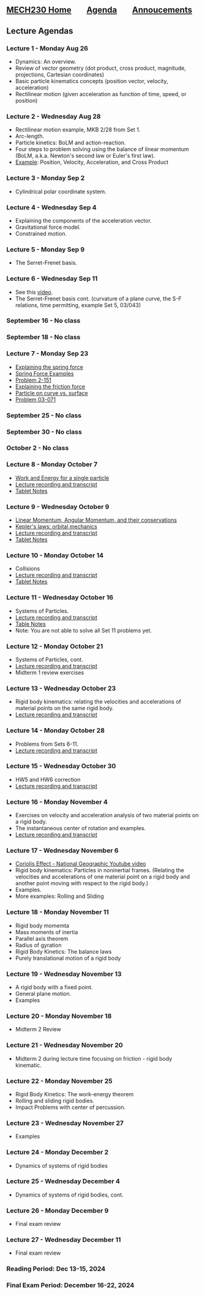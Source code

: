 [MECH230 Home](homepage.md)        [Agenda](lectures-agenda.md)        [Annoucements](announcements.md)
---

## Lecture Agendas

### Lecture 1 - Monday Aug 26
- Dynamics: An overview.
- Review of vector geometry (dot product, cross product, magnitude, projections, Cartesian coordinates)
- Basic particle kinematics concepts (position vector, velocity, acceleration)
- Rectilinear motion (given acceleration as function of time, speed, or position)

### Lecture 2 - Wednesday Aug 28
- Rectilinear motion example, MKB 2/28 from Set 1.
- Arc-length.
- Particle kinetics: BoLM and action-reaction.
- Four steps to problem solving using the balance of linear momentum (BoLM, a.k.a. Newton's second law or Euler's first law).
- [Example](notes/question_cross_product.pdf): Position, Velocity, Acceleration, and Cross Product

### Lecture 3 - Monday Sep 2
- Cylindrical polar coordinate system.

### Lecture 4 - Wednesday Sep 4
- Explaining the components of the acceleration vector.
- Gravitational force model.
- Constrained motion.

### Lecture 5 - Monday Sep 9
- The Serret-Frenet basis.

### Lecture 6 - Wednesday Sep 11
- See this [video](https://www.youtube.com/watch?v=0ACqRREH180).
- The Serret-Frenet basis cont. (curvature of a plane curve, the S-F relations, time permitting, example Set 5, 03/043)

### September 16 - No class

### September 18 - No class

### Lecture 7 - Monday Sep 23
- [Explaining the spring force](https://youtu.be/WtTDHW2JUVY)
- [Spring Force Examples](https://youtu.be/YiOZregJx9w)
- [Problem 2-151](https://youtu.be/Z8Un0esREyw)
- [Explaining the friction force](https://youtu.be/_fvCFtpL3c8)
- [Particle on curve vs. surface](https://youtu.be/XNdP7Nk850s)
- [Problem 03-071](https://youtu.be/RDFfE0tFTnk)

### September 25 - No class

### September 30 - No class

### October 2 - No class

### Lecture 8 - Monday October 7
- [Work and Energy for a single particle](notes/Power__Work_and_Energy.pdf)
- [Lecture recording and transcript](https://mailaub.sharepoint.com/sites/mech230-fall2024/Shared%20Documents/General/Recordings/MECH230%20Lectures-20241007_133419-Meeting%20Recording.mp4?web=1&referrer=Teams.TEAMS-ELECTRON&referrerScenario=MeetingChicletGetLink.view)
- [Tablet Notes](notes/Lecture-%20Work%20&%20Energy.pdf)

### Lecture 9 - Wednesday October 9
- [Linear Momentum, Angular Momentum, and their conservations](notes/Momenta_and_Impulses.pdf)
- [Kepler's laws: orbital mechanics](https://www.youtube.com/watch?v=pdst6HQkdrc)
- [Lecture recording and transcript](https://mailaub.sharepoint.com/sites/mech230-fall2024/_layouts/15/stream.aspx?id=%2Fsites%2Fmech230%2Dfall2024%2FShared%20Documents%2FGeneral%2FRecordings%2FMECH230%20Lectures%2D20241009%5F121610%2DMeeting%20Recording%2Emp4&referrer=StreamWebApp%2EWeb&referrerScenario=AddressBarCopied%2Eview%2Ee1d4bc2a%2D6924%2D4201%2D8942%2D9b8b09996c9d)
- [Tablet Notes](notes/Lecture%20-%20Linear%20and%20Angular%20Momenta.pdf)

### Lecture 10 - Monday October 14
- Collisions
- [Lecture recording and transcript](https://mailaub.sharepoint.com/:v:/r/sites/mech230-fall2024/Shared%20Documents/General/Recordings/MECH230%20Lectures-20241014_132411-Meeting%20Recording.mp4?csf=1&web=1&e=FOEKAt&nav=eyJyZWZlcnJhbEluZm8iOnsicmVmZXJyYWxBcHAiOiJTdHJlYW1XZWJBcHAiLCJyZWZlcnJhbFZpZXciOiJTaGFyZURpYWxvZy1MaW5rIiwicmVmZXJyYWxBcHBQbGF0Zm9ybSI6IldlYiIsInJlZmVycmFsTW9kZSI6InZpZXcifX0%3D)
- [Tablet Notes](notes/Lecture-collisions.pdf)

### Lecture 11 - Wednesday October 16
- Systems of Particles.
- [Lecture recording and transcript](https://mailaub.sharepoint.com/:v:/r/sites/mech230-fall2024/Shared%20Documents/General/Recordings/MECH230%20Lectures-20241016_135357-Meeting%20Recording.mp4?csf=1&web=1&e=fBikWM&nav=eyJyZWZlcnJhbEluZm8iOnsicmVmZXJyYWxBcHAiOiJTdHJlYW1XZWJBcHAiLCJyZWZlcnJhbFZpZXciOiJTaGFyZURpYWxvZy1MaW5rIiwicmVmZXJyYWxBcHBQbGF0Zm9ybSI6IldlYiIsInJlZmVycmFsTW9kZSI6InZpZXcifX0%3D)
- [Table Notes](notes/Lecture-system%20of%20particles%20.pdf)
- Note: You are not able to solve all Set 11 problems yet.

### Lecture 12 - Monday October 21
- Systems of Particles, cont.
- [Lecture recording and transcript](https://mailaub.sharepoint.com/sites/mech230-fall2024/_layouts/15/stream.aspx?id=%2Fsites%2Fmech230%2Dfall2024%2FShared%20Documents%2FGeneral%2FRecordings%2FMECH230%20Lectures%2D20241021%5F134757%2DMeeting%20Recording%2Emp4&referrer=StreamWebApp%2EWeb&referrerScenario=AddressBarCopied%2Eview%2Ed10891eb%2D2f4d%2D4653%2D9517%2De508fb35bae1)
- Midterm 1 review exercises

### Lecture 13 - Wednesday October 23
- Rigid body kinematics: relating the velocities and accelerations of material points on the same rigid body.
- [Lecture recording and transcript](https://mailaub.sharepoint.com/:v:/r/sites/mech230-fall2024/Shared%20Documents/General/Recordings/MECH230%20Lectures-20241023_121348-Meeting%20Recording.mp4?csf=1&web=1&e=i6OPmG&nav=eyJyZWZlcnJhbEluZm8iOnsicmVmZXJyYWxBcHAiOiJTdHJlYW1XZWJBcHAiLCJyZWZlcnJhbFZpZXciOiJTaGFyZURpYWxvZy1MaW5rIiwicmVmZXJyYWxBcHBQbGF0Zm9ybSI6IldlYiIsInJlZmVycmFsTW9kZSI6InZpZXcifX0%3D)

### Lecture 14 - Monday October 28
- Problems from Sets 6-11.
- [Lecture recording and transcript](https://mailaub.sharepoint.com/:v:/r/sites/mech230-fall2024/Shared%20Documents/General/Recordings/MECH230%20Lectures-20241028_144206-Meeting%20Recording.mp4?csf=1&web=1&e=Dl9w54&nav=eyJyZWZlcnJhbEluZm8iOnsicmVmZXJyYWxBcHAiOiJTdHJlYW1XZWJBcHAiLCJyZWZlcnJhbFZpZXciOiJTaGFyZURpYWxvZy1MaW5rIiwicmVmZXJyYWxBcHBQbGF0Zm9ybSI6IldlYiIsInJlZmVycmFsTW9kZSI6InZpZXcifX0%3D)

### Lecture 15 - Wednesday October 30
- HW5 and HW6 correction
- [Lecture recording and transcript](https://mailaub.sharepoint.com/:v:/r/sites/mech230-fall2024/Shared%20Documents/General/Recordings/MECH230%20Lectures-20241030_131606-Meeting%20Recording.mp4?csf=1&web=1&e=m2Wfs5&nav=eyJyZWZlcnJhbEluZm8iOnsicmVmZXJyYWxBcHAiOiJTdHJlYW1XZWJBcHAiLCJyZWZlcnJhbFZpZXciOiJTaGFyZURpYWxvZy1MaW5rIiwicmVmZXJyYWxBcHBQbGF0Zm9ybSI6IldlYiIsInJlZmVycmFsTW9kZSI6InZpZXcifX0%3D)


### Lecture 16 - Monday November 4
- Exercises on velocity and acceleration analysis of two material points on a rigid body.
- The instantaneous center of rotation and examples.
- [Lecture recording and transcript](https://mailaub.sharepoint.com/:v:/r/sites/mech230-fall2024/Shared%20Documents/General/Recordings/MECH230%20Lectures-20241104_143718-Meeting%20Recording.mp4?csf=1&web=1&e=pqYnLB&nav=eyJyZWZlcnJhbEluZm8iOnsicmVmZXJyYWxBcHAiOiJTdHJlYW1XZWJBcHAiLCJyZWZlcnJhbFZpZXciOiJTaGFyZURpYWxvZy1MaW5rIiwicmVmZXJyYWxBcHBQbGF0Zm9ybSI6IldlYiIsInJlZmVycmFsTW9kZSI6InZpZXcifX0%3D)



### Lecture 17 - Wednesday November 6
- [Coriolis Effect - National Geographic Youtube video](https://www.youtube.com/watch?v=mPsLanVS1Q8&t=130s)
- Rigid body kinematics: Particles in noninertial frames. (Relating the velocities and accelerations of one material point on a rigid body and another point moving with respect to the rigid body.)
- Examples.
- More examples: Rolling and Sliding

### Lecture 18 - Monday November 11
- Rigid body momemta
- Mass moments of inertia
- Parallel axis theorem
- Radius of gyration
- Rigid Body Kinetics: The balance laws
- Purely translational motion of a rigid body

### Lecture 19 - Wednesday November 13
- A rigid body with a fixed point.
- General plane motion.
- Examples

### Lecture 20 - Monday November 18
- Midterm 2 Review

### Lecture 21 - Wednesday November 20
- Midterm 2 during lecture time focusing on friction - rigid body kinematic.

### Lecture 22 - Monday November 25
- Rigid Body Kinetics: The work-energy theorem
- Rolling and sliding rigid bodies.
- Impact Problems with center of percussion.

### Lecture 23 - Wednesday November 27
- Examples

### Lecture 24 - Monday December 2
- Dynamics of systems of rigid bodies

### Lecture 25 - Wednesday December 4
- Dynamics of systems of rigid bodies, cont.

### Lecture 26 - Monday December 9
- Final exam review

### Lecture 27 - Wednesday December 11
- Final exam review

### Reading Period: Dec 13-15, 2024

### Final Exam Period: December 16-22, 2024